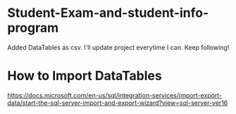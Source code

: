 # Student-Exam-and-student-info-program

Added DataTables as csv. I'll update project everytime I can. Keep following!

# How to Import DataTables
https://docs.microsoft.com/en-us/sql/integration-services/import-export-data/start-the-sql-server-import-and-export-wizard?view=sql-server-ver16
